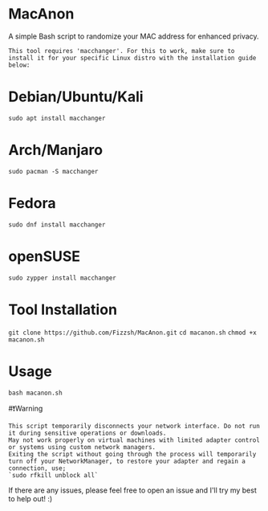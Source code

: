 # MacAnon
A simple Bash script to randomize your MAC address for enhanced privacy.

`This tool requires 'macchanger'. For this to work, make sure to install it for your specific Linux distro with the installation guide below:`

# Debian/Ubuntu/Kali
`sudo apt install macchanger`

# Arch/Manjaro
`sudo pacman -S macchanger`

# Fedora
`sudo dnf install macchanger`

# openSUSE
`sudo zypper install macchanger`

# Tool Installation
`git clone https://github.com/Fizzsh/MacAnon.git`
`cd macanon.sh`
`chmod +x macanon.sh`

# Usage
`bash macanon.sh`



#❗Warning

    This script temporarily disconnects your network interface. Do not run it during sensitive operations or downloads.
    May not work properly on virtual machines with limited adapter control or systems using custom network managers.
    Exiting the script without going through the process will temporarily turn off your NetworkManager, to restore your adapter and regain a connection, use;
    `sudo rfkill unblock all`

If there are any issues, please feel free to open an issue and I'll try my best to help out! :)
